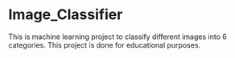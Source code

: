# Image_Classifier
This is machine learning project to classify different images into 6 categories. This project is done for educational purposes.
